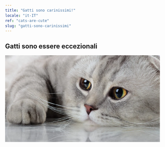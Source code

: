 ```yaml
---
title: "Gatti sono carinissimi!"
locale: "it-IT"
ref: "cats-are-cute"
slug: "gatti-sono-carinissimi"
---
```


## Gatti sono essere eccezionali

![A cute cat](./cutecat.webp)
